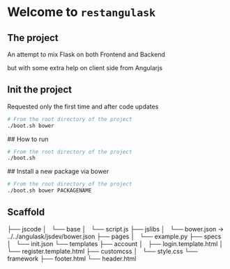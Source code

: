 
# Welcome to `restangulask`

## The project

An attempt to mix Flask on both Frontend and Backend

but with some extra help on client side from Angularjs

## Init the project

Requested only the first time and after code updates

```bash
# From the root directory of the project
./boot.sh bower
```

## How to run

```bash
# From the root directory of the project
./boot.sh
```

## Install a new package via bower

```bash
# From the root directory of the project
./boot.sh bower PACKAGENAME
```

## Scaffold

├── jscode
│   └── base
│       └── script.js
├── jslibs
│   └── bower.json -> ../../angulask/jsdev/bower.json
├── pages
│   └── example.py
├── specs
│   └── init.json
└── templates
    ├── account
    │   ├── login.template.html
    │   └── register.template.html
    ├── customcss
    │   └── style.css
    └── framework
        ├── footer.html
        └── header.html
